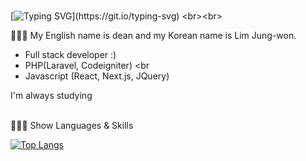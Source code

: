 ### 
[![Typing SVG](https://readme-typing-svg.herokuapp.com?size=18&duration=6000&color=248CF7&background=A822FF00&width=600&lines=Thank+you+for+visiting+~)](https://git.io/typing-svg)
<br><br>

🙋🏻‍♂️ My English name is dean and my Korean name is Lim Jung-won. <br>
- Full stack developer :) <br>
- PHP(Laravel, Codeigniter) <br
- Javascript (React, Next.js, JQuery)


I'm always studying
<br><br>


👨🏻‍💻 Show Languages & Skills 
<br>

[![Top Langs](https://github-readme-stats.vercel.app/api/top-langs/?username=deanlim8961&layout=compact)](https://github.com/anuraghazra/github-readme-stats)
<br>

<br>

<!--
![Anurag's GitHub stats](https://github-readme-stats.vercel.app/api?username=deanlim8961&show_icons=true&theme=radical)
<br>

<img src="https://img.shields.io/badge/Android-3DDC84?style=flat-square&logo=Android&logoColor=white"/>

**deanlim8961/deanlim8961** is a ✨ _special_ ✨ repository because its `README.md` (this file) appears on your GitHub profile.

Here are some ideas to get you started:

- 🔭 I’m currently working on ...
- 🌱 I’m currently learning ...
- 👯 I’m looking to collaborate on ...
- 🤔 I’m looking for help with ...
- 💬 Ask me about ...
- 📫 How to reach me: ...
- 😄 Pronouns: ...
- ⚡ Fun fact: ...
-->
